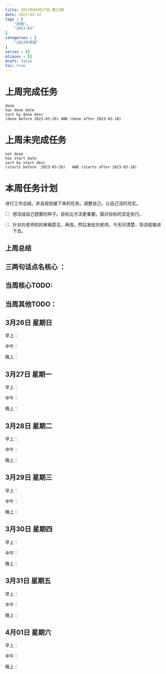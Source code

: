 ```yaml
---
title: 2023年03月27日-第13周
date: 2023-03-13
tags : [
	"周报",
	"2023-03"
]
categories : [
	"2023年周报"
]
series : []
aliases : []
draft: false
toc: true
---
```

# 上周完成任务
```tasks
done
has done date
sort by done desc
(done before 2023-03-26) AND (done after 2023-03-18)
```

# 上周未完成任务
```tasks
not done
has start date
sort by start desc
(starts before  2023-03-26)   AND (starts after 2023-03-18) 

```


# 本周任务计划

进行工作总结。并且规划接下来的任务。调整自己，让自己活的充实。

- [ ] 想活成自己想要的样子。目标比方法更重要。面对目标的坚定执行。
- [ ] 针对刘老师的的审稿意见，再改。然后发给刘老师。今天问清楚，将流程推进下去。




## 上周总结

## 三两句话点名核心 ：

## 当周核心TODO:

## 当周其他TODO：



## 3月26日 星期日  
早上：

中午：

晚上：

## 3月27日 星期一  
早上：

中午：

晚上：

## 3月28日 星期二  
早上：

中午：

晚上：

## 3月29日 星期三  
早上：

中午：

晚上：

## 3月30日 星期四  
早上：

中午：

晚上：

## 3月31日 星期五  
早上：

中午：

晚上：

## 4月01日 星期六  
早上：

中午：

晚上：




